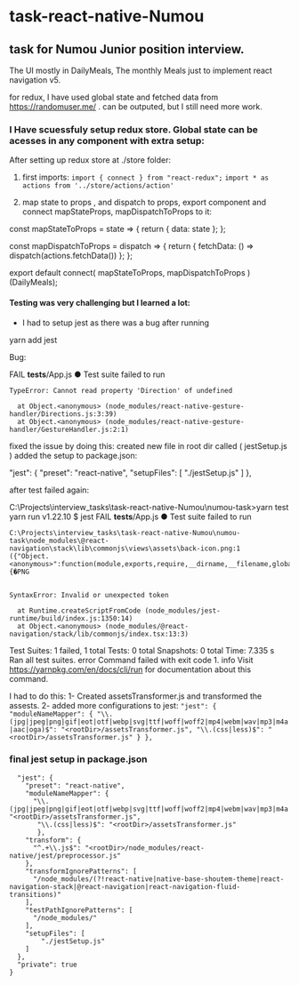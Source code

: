 # task-react-native-Numou
## task for Numou Junior position interview.


The UI mostly in DailyMeals, The monthly Meals just to implement react navigation v5. 

for redux, I have used global state and fetched data from https://randomuser.me/ . can be outputed, but I still need more work.
### I Have scuessfuly setup redux store. Global state can be acesses in any component with extra setup:
After setting up redux store at ./store folder: 
1) first imports:
``` import { connect } from "react-redux"; ```
``` import * as actions from '../store/actions/action' ```

2) map state to props , and dispatch to props, export component and connect mapStateProps, mapDispatchToProps to it:

const mapStateToProps = state => {
  return {
    data:  state
  };
};

const mapDispatchToProps = dispatch => {
  return {
    fetchData: () => dispatch(actions.fetchData())
  };
};

export default connect(
  mapStateToProps,
  mapDispatchToProps
)(DailyMeals); 


#### Testing was very challenging but I learned a lot:

- I had to setup jest as there was a bug after running

yarn add jest 

Bug: 

FAIL  __tests__/App.js
  ● Test suite failed to run

    TypeError: Cannot read property 'Direction' of undefined

      at Object.<anonymous> (node_modules/react-native-gesture-handler/Directions.js:3:39)
      at Object.<anonymous> (node_modules/react-native-gesture-handler/GestureHandler.js:2:1)
      
      
fixed the issue by doing this:
created new file in root dir called ( jestSetup.js )
added the setup to package.json:

  "jest": {
    "preset": "react-native",
    "setupFiles": [
        "./jestSetup.js"
    ]
  },
 
 
 after test failed again:
 
 C:\Projects\interview_tasks\task-react-native-Numou\numou-task>yarn test
yarn run v1.22.10
$ jest
 FAIL  __tests__/App.js
  ● Test suite failed to run

    C:\Projects\interview_tasks\task-react-native-Numou\numou-task\node_modules\@react-navigation\stack\lib\commonjs\views\assets\back-icon.png:1
    ({"Object.<anonymous>":function(module,exports,require,__dirname,__filename,global,jest){�PNG


    SyntaxError: Invalid or unexpected token

      at Runtime.createScriptFromCode (node_modules/jest-runtime/build/index.js:1350:14)
      at Object.<anonymous> (node_modules/@react-navigation/stack/lib/commonjs/index.tsx:13:3)

Test Suites: 1 failed, 1 total
Tests:       0 total
Snapshots:   0 total
Time:        7.335 s
Ran all test suites.
error Command failed with exit code 1.
info Visit https://yarnpkg.com/en/docs/cli/run for documentation about this command.


I had to do this:
1- Created assetsTransformer.js and transformed the assests.
2- added more configurations to jest:
```"jest": { "moduleNameMapper": { "\\.(jpg|jpeg|png|gif|eot|otf|webp|svg|ttf|woff|woff2|mp4|webm|wav|mp3|m4a|aac|oga)$": "<rootDir>/assetsTransformer.js", "\\.(css|less)$": "<rootDir>/assetsTransformer.js" } },```


### final jest setup in package.json
```
  "jest": {
    "preset": "react-native",
    "moduleNameMapper": { 
      "\\.(jpg|jpeg|png|gif|eot|otf|webp|svg|ttf|woff|woff2|mp4|webm|wav|mp3|m4a|aac|oga)$": "<rootDir>/assetsTransformer.js",
       "\\.(css|less)$": "<rootDir>/assetsTransformer.js"
       },
    "transform": {
      "^.+\\.js$": "<rootDir>/node_modules/react-native/jest/preprocessor.js"
    },
    "transformIgnorePatterns": [
      "/node_modules/(?!react-native|native-base-shoutem-theme|react-navigation-stack|@react-navigation|react-navigation-fluid-transitions)"
    ],
    "testPathIgnorePatterns": [
      "/node_modules/"
    ],
    "setupFiles": [
        "./jestSetup.js"
    ]
  },
  "private": true
}
```


  




